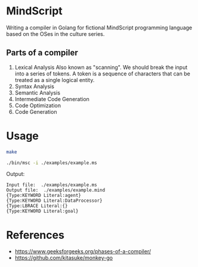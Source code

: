 # MindScript
Writing a compiler in Golang for fictional MindScript programming language based on the OSes in the culture series.

## Parts of a compiler
1. Lexical Analysis
    Also known as "scanning". We should break the input into a series of tokens. A token is a sequence of characters that can be treated as a single logical entity.
2. Syntax Analysis
3. Semantic Analysis
4. Intermediate Code Generation
5. Code Optimization
6. Code Generation

# Usage
```bash
make

./bin/msc -i ./examples/example.ms
```

Output:
```
Input file:  ./examples/example.ms
Output file:  ./examples/example.mind
{Type:KEYWORD Literal:agent}
{Type:KEYWORD Literal:DataProcessor}
{Type:LBRACE Literal:{}
{Type:KEYWORD Literal:goal}
```

# References
- https://www.geeksforgeeks.org/phases-of-a-compiler/
- https://github.com/kitasuke/monkey-go